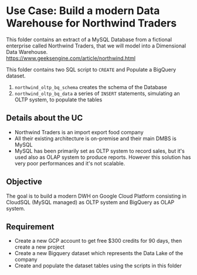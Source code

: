 # Use Case: Build a modern Data Warehouse for Northwind Traders 

This folder contains an extract of a MySQL Database from a fictional enterprise called Northwind Traders, that we will model into a Dimensional Data Warehouse.<br>
https://www.geeksengine.com/article/northwind.html<br>

This folder contains two SQL script to `CREATE` and Populate a BigQuery dataset.<br>

1. `northwind_oltp_bq_schema` creates the schema of the Database
2. `northwind_oltp_bq_data` a series of `INSERT` statements, simulating an OLTP system, to populate the tables

## Details about the UC

- Northwind Traders is an import export food company 
- All their existing architecture is on-premise and their main DMBS is MySQL
- MySQL has been primarily set as OLTP system to record sales, but it's used also as OLAP system to produce reports. However this solution has very poor performances and it's not scalable.<br>

## Objective

The goal is to build a modern DWH on Google Cloud Platform consisting in CloudSQL (MySQL managed) as OLTP system and BigQuery as OLAP system.

## Requirement

- Create a new GCP account to get free $300 credits for 90 days, then create a new project
- Create a new Bigquery dataset which represents the Data Lake of the company
- Create and populate the dataset tables using the scripts in this folder